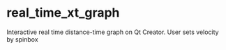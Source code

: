 # real_time_xt_graph

Interactive real time distance-time graph on Qt Creator. User sets velocity by spinbox

